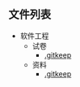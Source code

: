 

## 文件列表

- 软件工程
    - 试卷
        - [.gitkeep](https://github.com/dlnu-dlmu/EasyExam/raw/master/软件工程\试卷/.gitkeep)
    - 资料
        - [.gitkeep](https://github.com/dlnu-dlmu/EasyExam/raw/master/软件工程\资料/.gitkeep)
